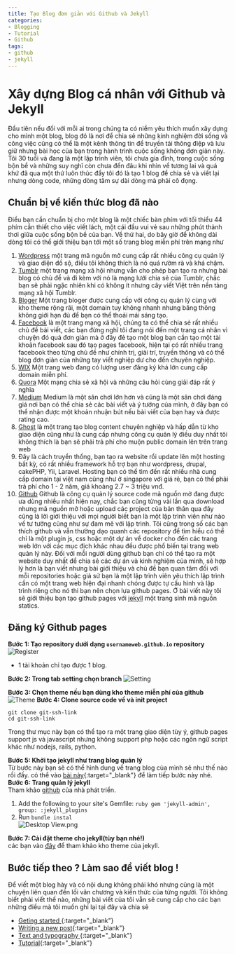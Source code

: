 ```yaml
---
title: Tạo Blog đơn giản với Github và Jekyll
categories:
- Blogging
- Tutorial
- Github
tags:
- github
- jekyll
---
```


# Xây dựng Blog cá nhân với Github và Jekyll
Đầu tiên nếu đối với mỗi ai trong chúng ta có niềm yêu thích muốn xây dựng cho mình một blog, blog đó là nơi để chia sẻ những kinh nghiệm đời sống và công việc cũng có thể là một kênh thông tin để truyền tải thông điệp và lưu giữ nhưng bài học của bạn trong hành trình cuộc sống không đơn giản này.
Tôi 30 tuổi và đang là một lập trình viên, tôi chưa gia đình, trong cuộc sống bộn bề và những suy nghĩ còn chưa đến đâu khi nhìn về tương lai và quá khứ đã qua một thứ luôn thúc đẩy tôi đó là tạo 1 blog để chia sẻ và viết lại nhưng dòng code, những dòng tâm sự dài dòng mà phải cô đọng.
## Chuẩn bị về kiến thức blog đã nào
Điều bạn cần chuẩn bị cho một blog là một chiếc bàn phím với tối thiểu 44 phím cần thiết cho việc viết lách, một cái đầu vui vẻ sau những phút thảnh thơi giữa cuộc sống bộn bề của bạn.
Về thứ hai, do bây giờ để không dài dòng tôi có thể giới thiệu bạn tới một số trang blog miễn phí trên mạng như
1. [Wordpress](https://wordpress.com/create-blog/) một trang mã nguồn mở cung cấp rất nhiều công cụ quản lý và giao diện đồ sộ, điều tôi không thích là nó quá rườm rà và khá chậm.
2. [Tumblr](https://www.tumblr.com/login) một trang mạng xã hội nhưng vẫn cho phép bạn tạo ra nhưng bài blog có chủ đề và đi kèm với nó là mạng lưới chia sẻ của Tumblr, chắc bạn sẽ phải ngặc nhiên khi có không ít nhưng cây viết Việt trên nền tảng mạng xã hội Tumblr.
3. [Bloger](https://www.blogger.com/about/?bpli=1) Một trang bloger được cung cấp với công cụ quản lý cùng với kho theme rộng rãi, một domain tuy không nhanh nhưng băng thông không giới hạn đủ để bạn có thể thoải mái sáng tạo.
4. [Facebook](https://www.facebook.com) là một trang mạng xã hội, chúng ta có thể chia sẻ rất nhiều chủ đề bài viết, các bạn đừng nghĩ tôi đang nói đến một trang cá nhân vì chuyện đó quá đơn giản mà ở đây đẻ tạo một blog bạn cần tạo một tài khoản facebook sau đó tạo pages facebook, hiện tại có rất nhiều trang facebook theo từng chủ đề như chính trị, giải trí, truyền thông và có thể blog đơn giản của những tay viết nghiệp dư cho đến chuyên nghiệp.
5. [WIX](https://users.wix.com/) Một trang web đang có lượng user đăng ký khá lớn cung cấp domain miễn phí.
6. [Quora](https://www.quora.com/) Một mạng chia sẻ xã hội và những câu hỏi cùng giải đáp rất ý nghĩa
7. [Medium](https://medium.com/) Medium là một sân chơi lớn hơn và cũng là một sân chơi đáng giá nơi bạn có thể chia sẻ các bài viết và ý tướng của mình, ở đây bạn có thể nhận được một khoản nhuận bút nếu bài viết của bạn hay và được rating cao.
8. [Ghost](https://forum.ghost.org/t/how-do-i-create-a-free-ghost-blog-on-netlify/15662) là một trang tạo blog content chuyên nghiệp và hấp dẫn từ kho giao diện cũng như là cung cấp nhưng công cụ quản lý điều duy nhất tôi không thích là bạn sẽ phải trả phí cho muộn public domain lên trên trang web
9. Đây là cách truyền thống, bạn tạo ra website rồi update lên một hosting bất kỳ, có rất nhiều framework hỗ trợ bạn như wordpress, drupal, cakePHP, Yii, Laravel. Hosting bạn có thể tìm đến rất nhiều nhà cung cấp domain tại việt nam cũng như ở singapore với giá rẻ, bạn có thể phải trả phí cho 1 - 2 năm, giá khoảng 2.7 ~ 3 triệu vnđ.
10. [Github](https://pages.github.com/) Github là công cụ quản lý source code mã nguồn mở đang được ưa dùng nhiều nhất hiện nay, chắc bạn cũng từng vài lần qua download nhưng mã nguồn mở hoặc upload các project của bản thân qua đây cũng là lời giới thiệu với mọi người biết bạn là một lập trình viên như nào về tư tưởng cũng như sự đam mê với lập trình. Tôi cũng trong số các bạn thích github và vẫn thường dạo quanh các repository  để tìm hiểu có thể chỉ là một plugin js, css hoặc một dự án về docker cho đến các trang web lớn với các mục địch khác nhau đều được phổ biến tại trang web quản lý này. Đối với mỗi người dùng github bạn chỉ có thể tạo ra một website duy nhất để chia sẻ các dự án và kinh nghiệm của mình, sẽ hợp lý hơn là bạn viết nhưng bài giới thiệu và chủ đề bạn quan tâm đối với mỗi repositories hoặc giả sử bạn là một lập trình viên yêu thích lập trình cần có một trang web hiện đại nhanh chóng được tự cấu hình và lập trình riêng cho nó thi bạn nên chọn lựa github pages. Ở bài viết này tôi sẽ giới thiệu bạn tạo github pages với [jekyll](https://jekyllrb.com/) một trang sinh mã nguồn statics.

## Đăng ký Github pages
**Bước 1: Tạo repository dưới dạng ``usernameweb.github.io`` repository**
![Register](https://i.postimg.cc/7ZfdWS4C/Screenshot-from-2020-08-03-10-23-27.png)
- 1 tài khoản chỉ tạo được 1 blog.

**Bước 2: Trong tab setting chọn branch**
![Setting](https://i.postimg.cc/C19r9xGj/repo-settings.png)

**Bước 3: Chọn theme nếu bạn dùng kho theme miễn phí của github**
![Theme](https://i.postimg.cc/cL32WY9r/launch-theme-chooser.png)
**Bước 4: Clone source code về và init project**
```console
git clone git-ssh-link
cd git-ssh-link
```
Trong thư mục này bạn có thể tạo ra một trang giao diện tùy ý, github pages support js và javascript nhưng không support php hoặc các ngôn ngữ script khác như nodejs, rails, python.

**Bước 5: Khởi tạo jekyll như trang blog quản lý**  
Từ bước này bạn  sẽ có thể hình dung về trang blog của mình sẽ như thế nào rồi đấy.
có thể vào [bài này](/posts/getting-started){:target="_blank"} để làm tiếp bước này nhé.  
**Bước 6: Trang quản lý jekyll**   
Tham khảo [github](https://github.com/jekyll/jekyll-admin) của nhà phát triển.
1.  Add the following to your site's Gemfile:
		```ruby
		gem 'jekyll-admin', group: :jekyll_plugins
		```
2.  Run ``bundle instal``  
![Desktop View.png](https://i.postimg.cc/qBy9r31t/Screenshot-from-2021-03-21-19-24-37.png)

**Bước 7: Cài đặt theme cho jekyll(tùy bạn nhé!)**  
các bạn vào [đây](http://jekyllthemes.org/) để tham khảo kho theme của jekyll.
## Bước tiếp theo ? Làm sao để viết blog !
Để viết một blog hày và có nội dung không phải khó nhưng cũng là một chuyện liên quan đến lối văn chương và kiến thức của từng người. Tôi không biết phải viết thế nào, những bài viết của tôi vẫn sẽ cung cấp cho các bạn những điều mà tôi muốn ghi lại tại đây và chia sẻ 
* [Geting started ](/posts/getting-started){:target="_blank"}
* [Writing a new post](/posts/write-a-new-post/){:target="_blank"}
* [Text and typography ](/posts/text-and-typography/){:target="_blank"}
* [Tutorial](/categories/tutorial/){:target="_blank"}

